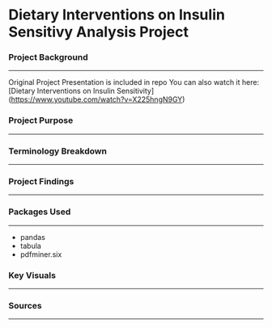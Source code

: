 # Dietary Interventions on Insulin Sensitivy Analysis Project
### Project Background
________________________________________

Original Project Presentation is included in repo
You can also watch it here: [Dietary Interventions on Insulin Sensitivity] (https://www.youtube.com/watch?v=X225hngN9GY)

### Project Purpose
________________________________________

### Terminology Breakdown
________________________________________

### Project Findings
________________________________________

### Packages Used
________________________________________

- pandas 
- tabula
- pdfminer.six

### Key Visuals 
________________________________________

### Sources
________________________________________
